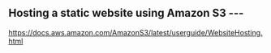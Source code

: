 Hosting a static website using Amazon S3 ---
-----------------------------------------------------
https://docs.aws.amazon.com/AmazonS3/latest/userguide/WebsiteHosting.html
